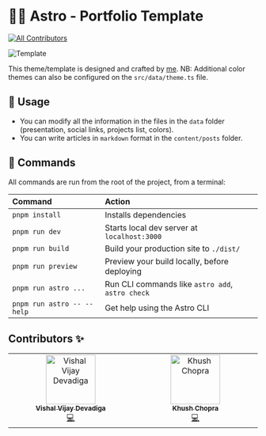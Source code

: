 # 👨‍🚀 Astro - Portfolio Template
<!-- ALL-CONTRIBUTORS-BADGE:START - Do not remove or modify this section -->
[![All Contributors](https://img.shields.io/badge/all_contributors-2-orange.svg?style=flat-square)](#contributors-)
<!-- ALL-CONTRIBUTORS-BADGE:END -->

![Template](https://github.com/MaeWolff/astro-portfolio-template/blob/main/public/opengraph-image.jpg)

This theme/template is designed and crafted by [me](https://www.maxencewolff.com).
NB: Additional color themes can also be configured on the `src/data/theme.ts` file.

## 🥷 Usage

- You can modify all the information in the files in the `data` folder (presentation, social links, projects list, colors).
- You can write articles in `markdown` format in the `content/posts` folder.

## 🧞 Commands

All commands are run from the root of the project, from a terminal:

| Command                   | Action                                           |
| :------------------------ | :----------------------------------------------- |
| `pnpm install`             | Installs dependencies                            |
| `pnpm run dev`             | Starts local dev server at `localhost:3000`      |
| `pnpm run build`           | Build your production site to `./dist/`          |
| `pnpm run preview`         | Preview your build locally, before deploying     |
| `pnpm run astro ...`       | Run CLI commands like `astro add`, `astro check` |
| `pnpm run astro -- --help` | Get help using the Astro CLI                     |

## Contributors ✨

<!-- ALL-CONTRIBUTORS-LIST:START - Do not remove or modify this section -->
<!-- prettier-ignore-start -->
<!-- markdownlint-disable -->
<table>
  <tbody>
    <tr>
      <td align="center" valign="top" width="14.28%"><a href="https://github.com/SterbenVD"><img src="https://avatars.githubusercontent.com/u/90999906?v=4?s=100" width="100px;" alt="Vishal Vijay Devadiga"/><br /><sub><b>Vishal Vijay Devadiga</b></sub></a><br /><a href="https://github.com/MaeWolff/astro-portfolio-template/commits?author=SterbenVD" title="Code">💻</a></td>
      <td align="center" valign="top" width="14.28%"><a href="https://github.com/khushChopra"><img src="https://avatars.githubusercontent.com/u/43996455?v=4?s=100" width="100px;" alt="Khush Chopra"/><br /><sub><b>Khush Chopra</b></sub></a><br /><a href="https://github.com/MaeWolff/astro-portfolio-template/commits?author=khushChopra" title="Code">💻</a></td>
    </tr>
  </tbody>
</table>

<!-- markdownlint-restore -->
<!-- prettier-ignore-end -->

<!-- ALL-CONTRIBUTORS-LIST:END -->
<!-- prettier-ignore-start -->
<!-- markdownlint-disable -->

<!-- markdownlint-restore -->
<!-- prettier-ignore-end -->

<!-- ALL-CONTRIBUTORS-LIST:END -->
